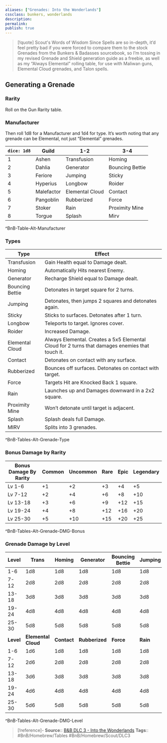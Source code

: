 ```yaml
---
aliases: ["Grenades: Into the Wonderlands"]
cssclass: bunkers, wonderlands
description: 
permalink: 
publish: true
---
```


> [!quote] Scout's Words of Wisdom
> Since Spells are so in-depth, it’d feel pretty bad if you were forced to compare them to the stock Grenades from the Bunkers & Badasses sourcebook, so I’m tossing in my revised Grenade and Shield generation guide as a freebie, as well as my “Always Elemental” rolling table, for use with Maliwan guns, Elemental Cloud grenades, and Talon spells.

## Generating a Grenade

### Rarity

Roll on the Gun Rarity table.

### Manufacturer

Then roll 1d8 for a Manufacturer and 1d4 for type. It’s worth noting that any grenade can be Elemental, not just “Elemental” grenades.

| `dice: 1d8`  | Guild      | 1-2             | 3-4             |
| --- | ---------- | --------------- | --------------- |
| 1   | Ashen      | Transfusion     | Homing          |
| 2   | Dahlia     | Generator       | Bouncing Bettie |
| 3   | Feriore    | Jumping         | Sticky          |
| 4   | Hyperius   | Longbow         | Roider          |
| 5   | Malefactor | Elemental Cloud | Contact         |
| 6   | Pangoblin  | Rubberized      | Force           |
| 7   | Stoker     | Rain            | Proximity Mine  |
| 8   | Torgue     | Splash          | Mirv            |
^BnB-Table-Alt-Manufacturer

### Types

| Type | Effect |
|---|---|
| Transfusion | Gain Health equal to Damage dealt. |
| Homing | Automatically Hits nearest Enemy. |
| Generator | Recharge Shield equal to Damage dealt. |
| Bouncing Bettie | Detonates in target square for 2 turns. |
| Jumping | Detonates, then jumps 2 squares and detonates again. |
| Sticky | Sticks to surfaces. Detonates after 1 turn. |
| Longbow | Teleports to target. Ignores cover. |
| Roider | Increased Damage. |
| Elemental Cloud | Always Elemental. Creates a 5x5 Elemental Cloud for 2 turns that damages enemies that touch it. |
| Contact | Detonates on contact with any surface. |
| Rubberized | Bounces off surfaces. Detonates on contact with target. |
| Force | Targets Hit are Knocked Back 1 square. |
| Rain | Launches up and Damages downward in a 2x2 square. |
| Proximity Mine | Won’t detonate until target is adjacent. |
| Splash | Splash deals full Damage. |
| MIRV | Splits into 3 grenades. |
^BnB-Tables-Alt-Grenade-Type

### Bonus Damage by Rarity

| Bonus Damage By Rarity | Common | Uncommon | Rare | Epic | Legendary |
|---|---|---|---|---|---|
| Lv 1-6 | +1 | +2 | +3 | +4 | +5 |
| Lv 7-12 | +2 | +4 | +6 | +8 | +10 |
| Lv 13-18 | +3 | +6 | +9 | +12 | +15 |
| Lv 19-24 | +4 | +8 | +12 | +16 | +20 |
| Lv 25-30 | +5 | +10 | +15 | +20 | +25 |
^BnB-Tables-Alt-Grenade-DMG-Bonus

### Grenade Damage by Level

| Level | Trans | Homing | Generator | Bouncing Bettie | Jumping | Sticky | Longbow | Roider |
|---|---|---|---|---|---|---|---|---|
| 1-6 | 1d8 | 1d8 | 1d8 | 1d8 | 1d8 | 1d8 | 1d8 | 1d10 |
| 7-12 | 2d8 | 2d8 | 2d8 | 2d8 | 2d8 | 2d8 | 2d8 | 2d10 |
| 13-18 | 3d8 | 3d8 | 3d8 | 3d8 | 3d8 | 3d8 | 3d8 | 3d10 |
| 19-24 | 4d8 | 4d8 | 4d8 | 4d8 | 4d8 | 4d8 | 4d8 | 4d10 |
| 25-30 | 5d8 | 5d8 | 5d8 | 5d8 | 5d8 | 5d8 | 5d8 | 5d10 |
| **Level** | **Elemental Cloud** | **Contact** | **Rubberized** | **Force** | **Rain** | **Proximity Mine** | **Splash** | **MIRV** |
| 1-6 | 1d6 | 1d8 | 1d8 | 1d8 | 1d8 | 1d8 | 1d8 | 1d8 |
| 7-12 | 2d6 | 2d8 | 2d8 | 2d8 | 2d8 | 2d8 | 2d8 | 2d8 |
| 13-18 | 3d6 | 3d8 | 3d8 | 3d8 | 3d8 | 3d8 | 3d8 | 3d8 |
| 19-24 | 4d6 | 4d8 | 4d8 | 4d8 | 4d8 | 4d8 | 4d8 | 4d8 |
| 25-30 | 5d6 | 5d8 | 5d8 | 5d8 | 5d8 | 5d8 | 5d8 | 5d8 |
^BnB-Tables-Alt-Grenade-DMG-Level

> [!reference]-
> **Source**:: [B&B DLC 3 - Into the Wonderlands](https://docs.google.com/document/d/1MLOgrWwcLNTnP9PuXrKiLImy7SUh4hXO8arVUAlmdp0/edit)
> **Tags**:: #BnB/Homebrew/Tables #BnB/Homebrew/Scout/DLC3 
